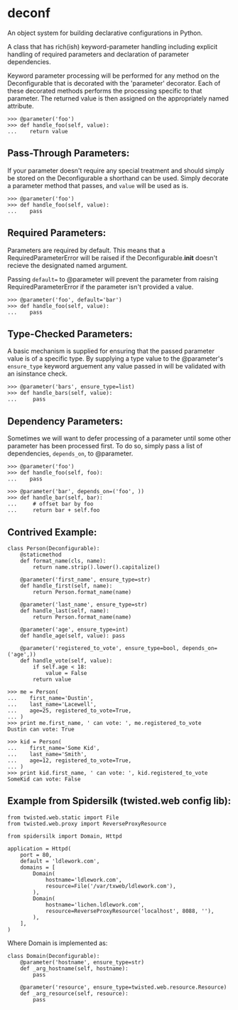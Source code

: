deconf
======

An object system for building declarative configurations in Python.

A class that has rich(ish) keyword-parameter handling including explicit
handling of required parameters and declaration of parameter dependencies.

Keyword parameter processing will be performed for any method on the
Deconfigurable that is decorated with the 'parameter' decorator. Each of these
decorated methods performs the processing specific to that parameter. The 
returned value is then assigned on the appropriately named attribute.


    >>> @parameter('foo')
    >>> def handle_foo(self, value):
    ...    return value


Pass-Through Parameters:
------------------------

If your parameter doesn't require any special treatment and should simply
be stored on the Deconfigurable a shorthand can be used. Simply decorate 
a parameter method that passes, and `value` will be used as is.


    >>> @parameter('foo')
    >>> def handle_foo(self, value):
    ...    pass


Required Parameters:
--------------------

Parameters are required by default. This means that a RequiredParameterError
will be raised if the Deconfigurable.__init__ doesn't recieve the designated
named argument. 

Passing `default=` to @parameter will prevent the parameter from
raising RequiredParameterError if the parameter isn't provided a value.


    >>> @parameter('foo', default='bar')
    >>> def handle_foo(self, value):
    ...    pass


Type-Checked Parameters:
------------------------

A basic mechanism is supplied for ensuring that the passed parameter value
is of a specific type. By supplying a type value to the @parameter's
`ensure_type` keyword arguement any value passed in will be validated with
an isinstance check.


    >>> @parameter('bars', ensure_type=list)
    >>> def handle_bars(self, value):
    ...     pass


Dependency Parameters:
----------------------
   
Sometimes we will want to defer processing of a parameter until some other
parameter has been processed first. To do so, simply pass a list of
dependencies, `depends_on`, to @parameter.


    >>> @parameter('foo')
    >>> def handle_foo(self, foo):
    ...    pass

    >>> @parameter('bar', depends_on=('foo', ))
    >>> def handle_bar(self, bar):
    ...     # offset bar by foo
    ...     return bar + self.foo 


Contrived Example:
------------------

    class Person(Deconfigurable):
        @staticmethod
        def format_name(cls, name):
            return name.strip().lower().capitalize()

        @parameter('first_name', ensure_type=str)
        def handle_first(self, name): 
            return Person.format_name(name)

        @parameter('last_name', ensure_type=str)
        def handle_last(self, name):
            return Person.format_name(name)

        @parameter('age', ensure_type=int)
        def handle_age(self, value): pass

        @parameter('registered_to_vote', ensure_type=bool, depends_on=('age',))
        def handle_vote(self, value):
            if self.age < 18:
                value = False
            return value

    >>> me = Person(
    ...    first_name='Dustin',
    ...    last_name='Lacewell',
    ...    age=25, registered_to_vote=True,
    ... )
    >>> print me.first_name, ' can vote: ', me.registered_to_vote
    Dustin can vote: True

    >>> kid = Person(
    ...    first_name='Some Kid',
    ...    last_name='Smith',
    ...    age=12, registered_to_vote=True,
    ... )
    >>> print kid.first_name, ' can vote: ', kid.registered_to_vote
    SomeKid can vote: False



Example from Spidersilk (twisted.web config lib):
-------

    from twisted.web.static import File
    from twisted.web.proxy import ReverseProxyResource

    from spidersilk import Domain, Httpd

    application = Httpd(
        port = 80,
        default = 'ldlework.com',
        domains = [
            Domain(
                hostname='ldlework.com',
                resource=File('/var/txweb/ldlework.com'),
            ),
            Domain(
                hostname='lichen.ldlework.com',
                resource=ReverseProxyResource('localhost', 8088, ''),
            ),
        ],
    )


Where Domain is implemented as:

    class Domain(Deconfigurable):
        @parameter('hostname', ensure_type=str)
        def _arg_hostname(self, hostname):
            pass

        @parameter('resource', ensure_type=twisted.web.resource.Resource)
        def _arg_resource(self, resource):
            pass


